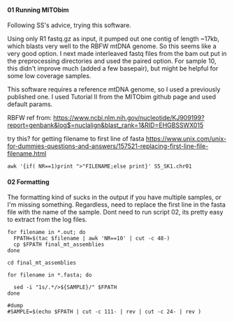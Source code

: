 #### 01 Running MITObim

Following SS's advice, trying this software.

Using only R1 fastq.gz as input, it pumped out one contig of length ~17kb, which blasts very well to the RBFW mtDNA genome. So this seems like a very good option. I next made interleaved fastq files from the bam out put in the preprocessing directories and used the paired option. For sample 10, this didn't improve much (added a few basepair), but might be helpful for some low coverage samples.

This software requires a reference mtDNA genome, so I used a previously published one. I used Tutorial II from the MITObim github page and used default params.

RBFW ref from:
https://www.ncbi.nlm.nih.gov/nucleotide/KJ909199?report=genbank&log$=nuclalign&blast_rank=1&RID=EHGBSSWX015


try this? for getting filename to first line of fasta
https://www.unix.com/unix-for-dummies-questions-and-answers/157521-replacing-first-line-file-filename.html
```
awk '{if( NR==1)print ">"FILENAME;else print}' S5_SK1.chr01
```

#### 02 Formatting
The formatting kind of sucks in the output if you have multiple samples, or I'm missing something. Regardless, need to replace the first line in the fasta file with the name of the sample. Dont need to run script 02, its pretty easy to extract from the log files.

```
for filename in *.out; do
  FPATH=$(tac $filename | awk 'NR==10' | cut -c 48-)
  cp $FPATH final_mt_assemblies
done

cd final_mt_assemblies

for filename in *.fasta; do  

  sed -i "1s/.*/>${SAMPLE}/" $FPATH
done

#dump
#SAMPLE=$(echo $FPATH | cut -c 111- | rev | cut -c 24- | rev )
```
